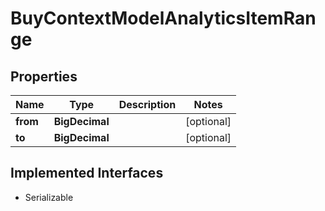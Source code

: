 

# BuyContextModelAnalyticsItemRange


## Properties

Name | Type | Description | Notes
------------ | ------------- | ------------- | -------------
**from** | **BigDecimal** |  |  [optional]
**to** | **BigDecimal** |  |  [optional]


## Implemented Interfaces

* Serializable


